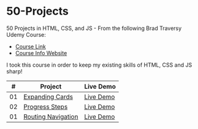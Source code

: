 # 50-Projects
50 Projects in HTML, CSS, and JS - From the following Brad Traversy Udemy Course: 
-   [Course Link](https://www.udemy.com/course/50-projects-50-days)
-   [Course Info Website](https://50projects50days.com)

I took this course in order to keep my existing skills of HTML, CSS and JS sharp!

|  #  | Project                                                                                                                     | Live Demo                                                                         |
| :-: | --------------------------------------------------------------------------------------------------------------------------- | --------------------------------------------------------------------------------- |
| 01  | [Expanding Cards](https://github.com/DanielleMathey95/50-Projects/tree/main/expanding-cards)                             | [Live Demo](https://expanding-cards-six-tau.vercel.app/)               |
| 02  | [Progress Steps](https://github.com/DanielleMathey95/50-Projects/tree/main/progress-steps)                             | [Live Demo](https://progress-steps-6872.vercel.app/)   
| 01  | [Routing Navigation](https://github.com/DanielleMathey95/50-Projects/tree/main/routing-navigation)                             | [Live Demo]()            
